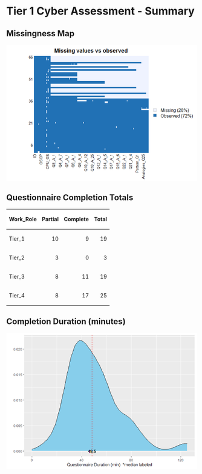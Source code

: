Tier 1 Cyber Assessment - Summary
================

## Missingness Map

![](Tier1Assessment_Summary_files/figure-gfm/missmap-1.png)<!-- -->

## Questionnaire Completion Totals

<table class="table table-striped table-hover table-condensed" style="margin-left: auto; margin-right: auto;">

<thead>

<tr>

<th style="text-align:left;position: sticky; top:0; background-color: #FFFFFF;">

Work\_Role

</th>

<th style="text-align:right;position: sticky; top:0; background-color: #FFFFFF;">

Partial

</th>

<th style="text-align:right;position: sticky; top:0; background-color: #FFFFFF;">

Complete

</th>

<th style="text-align:right;position: sticky; top:0; background-color: #FFFFFF;">

Total

</th>

</tr>

</thead>

<tbody>

<tr>

<td style="text-align:left;">

Tier\_1

</td>

<td style="text-align:right;">

10

</td>

<td style="text-align:right;">

9

</td>

<td style="text-align:right;">

19

</td>

</tr>

<tr>

<td style="text-align:left;">

Tier\_2

</td>

<td style="text-align:right;">

3

</td>

<td style="text-align:right;">

0

</td>

<td style="text-align:right;">

3

</td>

</tr>

<tr>

<td style="text-align:left;">

Tier\_3

</td>

<td style="text-align:right;">

8

</td>

<td style="text-align:right;">

11

</td>

<td style="text-align:right;">

19

</td>

</tr>

<tr>

<td style="text-align:left;">

Tier\_4

</td>

<td style="text-align:right;">

8

</td>

<td style="text-align:right;">

17

</td>

<td style="text-align:right;">

25

</td>

</tr>

</tbody>

</table>

## Completion Duration (minutes)

![](Tier1Assessment_Summary_files/figure-gfm/duration_plot-1.png)<!-- -->
